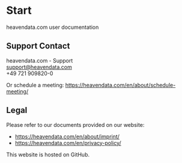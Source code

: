 # Start

heavendata.com user documentation

## Support Contact

heavendata.com - Support  
support@heavendata.com  
+49 721 909820-0

Or schedule a meeting: https://heavendata.com/en/about/schedule-meeting/

## Legal

Please refer to our documents provided on our website:

* https://heavendata.com/en/about/imprint/
* https://heavendata.com/en/privacy-policy/

This website is hosted on GitHub.